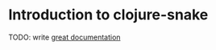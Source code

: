 # Introduction to clojure-snake

TODO: write [great documentation](http://jacobian.org/writing/great-documentation/what-to-write/)
